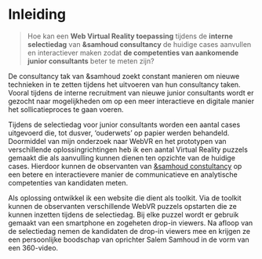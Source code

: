 # Inleiding

> Hoe kan een **Web Virtual Reality toepassing** tijdens de **interne selectiedag** van **&samhoud consultancy** de huidige cases aanvullen en interactiever maken zodat **de competenties van aankomende junior consultants** beter te meten zijn?

De consultancy tak van &samhoud zoekt constant manieren om nieuwe technieken in te zetten tijdens het uitvoeren van hun consultancy taken. Vooral tijdens de interne recruitment van nieuwe junior consultants wordt er gezocht naar mogelijkheden om op een meer interactieve en digitale manier het sollicatieproces te gaan voeren.

Tijdens de selectiedag voor junior consultants worden een aantal cases uitgevoerd die, tot dusver, ‘ouderwets’ op papier werden behandeld. Doormiddel van mijn onderzoek naar WebVR en het prototypen van verschillende oplossingrichtingen heb ik een aantal Virtual Reality puzzels gemaakt die als aanvulling kunnen dienen ten opzichte van de huidige cases. Hierdoor kunnen de observanten van [&samhoud constultancy](http://consultancy.samhoud.com/en/home) op een betere en interactievere manier de communicatieve en analytische competenties van kandidaten meten.

Als oplossing ontwikkel ik een website die dient als toolkit. Via de toolkit kunnen de observanten verschillende WebVR puzzels opstarten die ze kunnen inzetten tijdens de selectiedag. Bij elke puzzel wordt er gebruik gemaakt van een smartphone en zogeheten drop-in viewers. Na afloop van de selectiedag nemen de kandidaten de drop-in viewers mee en krijgen ze een persoonlijke boodschap van oprichter Salem Samhoud in de vorm van een 360-video.